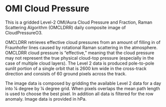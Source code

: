 # OMI Cloud Pressure  

This is a gridded Level-2 OMI/Aura Cloud Pressure and Fraction, Raman Scattering Algorithm (OMCLDRR) daily composite image of CloudPressureO3. 

OMCLDRR retrieves effective cloud pressures from an amount of filling in of Fraunhofer lines caused by rotational Raman scattering in the atmosphere. OMCLDRR cloud pressure is “effective,” meaning that the cloud pressure may not represent the true physical cloud-top pressure (especially in the case of multiple cloud layers). The Level 2 data is produced pole-to-pole sunlit portion of a single orbit that is 2600 km wide in the cross-track direction and consists of 60 ground pixels across the track. 

The image data is composed by gridding the available Level 2 data for a day into ¼ degree by ¼ degree grid. When pixels overlaps the mean path length is used to choose the best pixel. In addition all data is filtered for the row anomaly. Image data is provided in hPa.
